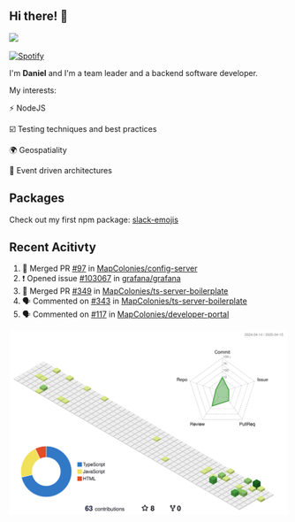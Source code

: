 ## Hi there! 👋

<p>
  <img src="https://github-readme-stats.vercel.app/api?username=syncush&theme=tokyonight">
</p>

[![Spotify](https://novatorem-rust.vercel.app/api/spotify)](https://open.spotify.com/user/syncush)

I'm **Daniel** and I'm a team leader and a backend software developer.

My interests:

⚡ NodeJS

☑️ Testing techniques and best practices

🌍 Geospatiality

🧠 Event driven architectures

## Packages
Check out my first npm package: [slack-emojis](https://www.npmjs.com/package/slack-emojis)

## Recent Acitivty
<!--START_SECTION:activity-->
1. 🎉 Merged PR [#97](https://github.com/MapColonies/config-server/pull/97) in [MapColonies/config-server](https://github.com/MapColonies/config-server)
2. ❗ Opened issue [#103067](https://github.com/grafana/grafana/issues/103067) in [grafana/grafana](https://github.com/grafana/grafana)
3. 🎉 Merged PR [#349](https://github.com/MapColonies/ts-server-boilerplate/pull/349) in [MapColonies/ts-server-boilerplate](https://github.com/MapColonies/ts-server-boilerplate)
4. 🗣 Commented on [#343](https://github.com/MapColonies/ts-server-boilerplate/pull/343#issuecomment-2746181974) in [MapColonies/ts-server-boilerplate](https://github.com/MapColonies/ts-server-boilerplate)
5. 🗣 Commented on [#117](https://github.com/MapColonies/developer-portal/pull/117#issuecomment-2607661210) in [MapColonies/developer-portal](https://github.com/MapColonies/developer-portal)
<!--END_SECTION:activity-->

![contrib](./profile-3d-contrib/profile-green-animate.svg)
